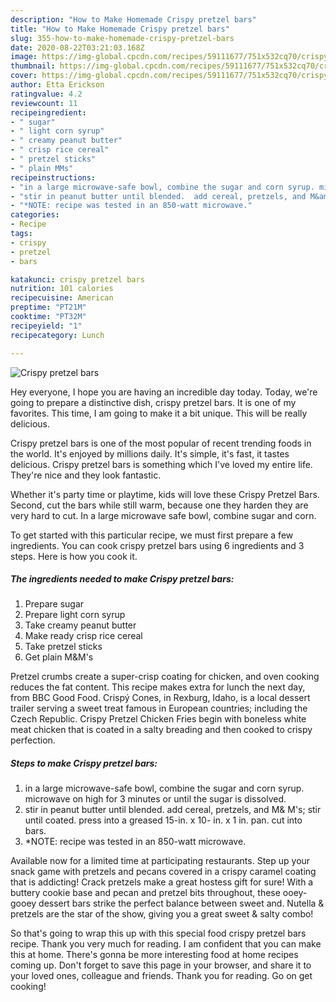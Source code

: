 ```yaml
---
description: "How to Make Homemade Crispy pretzel bars"
title: "How to Make Homemade Crispy pretzel bars"
slug: 355-how-to-make-homemade-crispy-pretzel-bars
date: 2020-08-22T03:21:03.168Z
image: https://img-global.cpcdn.com/recipes/59111677/751x532cq70/crispy-pretzel-bars-recipe-main-photo.jpg
thumbnail: https://img-global.cpcdn.com/recipes/59111677/751x532cq70/crispy-pretzel-bars-recipe-main-photo.jpg
cover: https://img-global.cpcdn.com/recipes/59111677/751x532cq70/crispy-pretzel-bars-recipe-main-photo.jpg
author: Etta Erickson
ratingvalue: 4.2
reviewcount: 11
recipeingredient:
- " sugar"
- " light corn syrup"
- " creamy peanut butter"
- " crisp rice cereal"
- " pretzel sticks"
- " plain MMs"
recipeinstructions:
- "in a large microwave-safe bowl, combine the sugar and corn syrup. microwave on high for 3 minutes or until the sugar is dissolved."
- "stir in peanut butter until blended.  add cereal, pretzels, and M&amp; M&#39;s; stir until coated. press into a greased 15-in. x 10- in. x 1 in. pan. cut into bars."
- "*NOTE: recipe was tested in an 850-watt microwave."
categories:
- Recipe
tags:
- crispy
- pretzel
- bars

katakunci: crispy pretzel bars 
nutrition: 101 calories
recipecuisine: American
preptime: "PT21M"
cooktime: "PT32M"
recipeyield: "1"
recipecategory: Lunch

---
```



![Crispy pretzel bars](https://img-global.cpcdn.com/recipes/59111677/751x532cq70/crispy-pretzel-bars-recipe-main-photo.jpg)

Hey everyone, I hope you are having an incredible day today. Today, we're going to prepare a distinctive dish, crispy pretzel bars. It is one of my favorites. This time, I am going to make it a bit unique. This will be really delicious.

Crispy pretzel bars is one of the most popular of recent trending foods in the world. It's enjoyed by millions daily. It's simple, it's fast, it tastes delicious. Crispy pretzel bars is something which I've loved my entire life. They're nice and they look fantastic.

Whether it&#39;s party time or playtime, kids will love these Crispy Pretzel Bars. Second, cut the bars while still warm, because one they harden they are very hard to cut. In a large microwave safe bowl, combine sugar and corn.


To get started with this particular recipe, we must first prepare a few ingredients. You can cook crispy pretzel bars using 6 ingredients and 3 steps. Here is how you cook it.

<!--inarticleads1-->

##### The ingredients needed to make Crispy pretzel bars:

1. Prepare  sugar
1. Prepare  light corn syrup
1. Take  creamy peanut butter
1. Make ready  crisp rice cereal
1. Take  pretzel sticks
1. Get  plain M&amp;M&#39;s


Pretzel crumbs create a super-crisp coating for chicken, and oven cooking reduces the fat content. This recipe makes extra for lunch the next day, from BBC Good Food. Crispý Cones, in Rexburg, Idaho, is a local dessert trailer serving a sweet treat famous in European countries; including the Czech Republic. Crispy Pretzel Chicken Fries begin with boneless white meat chicken that is coated in a salty breading and then cooked to crispy perfection. 

<!--inarticleads2-->

##### Steps to make Crispy pretzel bars:

1. in a large microwave-safe bowl, combine the sugar and corn syrup. microwave on high for 3 minutes or until the sugar is dissolved.
1. stir in peanut butter until blended.  add cereal, pretzels, and M&amp; M&#39;s; stir until coated. press into a greased 15-in. x 10- in. x 1 in. pan. cut into bars.
1. *NOTE: recipe was tested in an 850-watt microwave.


Available now for a limited time at participating restaurants. Step up your snack game with pretzels and pecans covered in a crispy caramel coating that is addicting! Crack pretzels make a great hostess gift for sure! With a buttery cookie base and pecan and pretzel bits throughout, these ooey-gooey dessert bars strike the perfect balance between sweet and. Nutella &amp; pretzels are the star of the show, giving you a great sweet &amp; salty combo! 

So that's going to wrap this up with this special food crispy pretzel bars recipe. Thank you very much for reading. I am confident that you can make this at home. There's gonna be more interesting food at home recipes coming up. Don't forget to save this page in your browser, and share it to your loved ones, colleague and friends. Thank you for reading. Go on get cooking!
